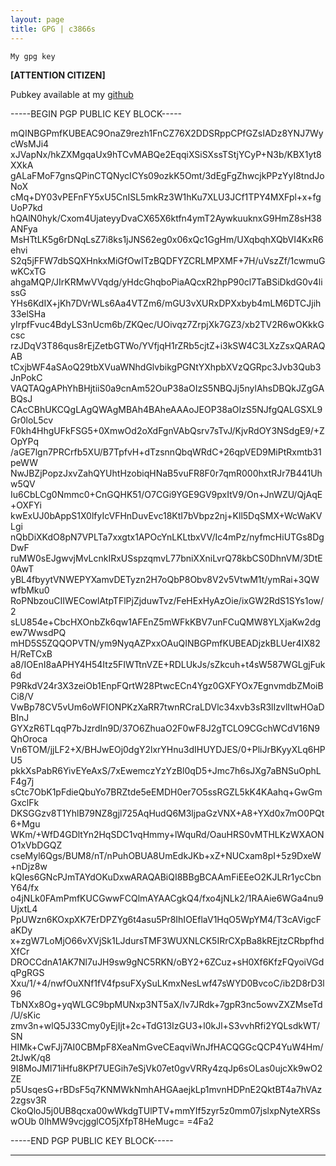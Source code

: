 ```yaml
---
layout: page
title: GPG | c3866s
---
```

```term
My gpg key 
```

**[ATTENTION CITIZEN]**

Pubkey available at my [github](https://github.com/c3866s/)



-----BEGIN PGP PUBLIC KEY BLOCK-----

mQINBGPmfKUBEAC9OnaZ9rezh1FnCZ76X2DDSRppCPfGZsIADz8YNJ7WycWsMJi4 xJVapNx/hkZXMgqaUx9hTCvMABQe2EqqiXSiSXssTStjYCyP+N3b/KBX1yt8XXkA gALaFMoF7gnsQPinCTQNycICYs09ozkK5Omt/3dEgFgZhwcjkPPzYyI8tndJoNoX cMq+DY03vPEFnFY5xU5CnISL5mkRz3W1hKu7XLU3JCf1TPY4MXFpl+x+fgUoP7kd hQAlN0hyk/Cxom4UjateyyDvaCX65X6ktfn4ymT2AywkuuknxG9HmZ8sH38ANFya MsHTtLK5g6rDNqLsZ7i8ks1jJNS62eg0x06xQc1GgHm/UXqbqhXQbVI4KxR6ehvi S2q5jFFW7dbSQXHnkxMiGfOwITzBQDFYZCRLMPXMF+7H/uVszZf/1cwmuGwKCxTG ahgaMQP/JIrKRMwVVqdg/yHdcGhqboPiaAQcxR2hpP90cl7TaBSiDkdG0v4lissG YHs6KdIX+jKh7DVrWLs6Aa4VTZm6/mGU3vXURxDPXxbyb4mLM6DTCJjih33elSHa yIrpfFvuc4BdyLS3nUcm6b/ZKQec/UOivqz7ZrpjXk7GZ3/xb2TV2R6wOKkkGcsc rzJDqV3T86qus8rEjZetbGTWo/YVfjqH1rZRb5cjtZ+i3kSW4C3LXzZsxQARAQAB tCxjbWF4aSAoQ29tbXVuaWNhdGlvbikgPGNtYXhpbXVzQGRpc3Jvb3Qub3JnPokC VAQTAQgAPhYhBHjtiiS0a9cnAm52OuP38aOIzS5NBQJj5nylAhsDBQkJZgGABQsJ CAcCBhUKCQgLAgQWAgMBAh4BAheAAAoJEOP38aOIzS5NJfgQALGSXL9Gr0loL5cv F0kh4HhgUFkFSG5+0XmwOd2oXdFgnVAbQsrv7sTvJ/KjvRdOY3NSdgE9/+ZOpYPq /aGE7lgn7PRCrfb5XU/B7TpfvH+dTzsnnQbqWRdC+26qpVED9MiPtRxmtb31peWW NwJBZjPopzJxvZahQYUhtHzobiqHNaB5vuFR8F0r7qmR000hxtRJr7B441Uhw5QV Iu6CbLCg0Nmmc0+CnGQHK51/O7CGi9YGE9GV9pxItV9/On+JnWZU/QjAqE+OXFYi kwExUJ0bAppS1X0lfyIcVFHnDuvEvc18KtI7bVbpz2nj+Kll5DqSMX+WcWaKVLgi nQbDiXKdO8pN7VPLTa7xxgtx1APOcYnLKLtbxVV/Ic4mPz/nyfmcHiUTGs8DgDwF ruMW0sEJgwvjMvLcnkIRxUSspzqmvL77bniXXniLvrQ78kbCS0DhnVM/3DtE0AwT yBL4fbyytVNWEPYXamvDETyzn2H7oQbP8Obv8V2v5VtwM1t/ymRai+3QWwfbMku0 RoPNbzouCIIWECowlAtpTFlPjZjduwTvz/FeHExHyAzOie/ixGW2RdS1SYs1ow/2 sLU854e+CbcHXOnbZk6qw1AFEnZ5mWFkKBV7unFCuQMW8YLXjaKw2dgew7WwsdPQ mHD5S5ZQQOPVTN/ym9NyqAZPxxOAuQINBGPmfKUBEADjzkBLUer4IX82H/ReTCxB a8/IOEnI8aAPHY4H54Itz5FIWTtnVZE+RDLUkJs/sZkcuh+t4sW587WGLgjFuk6d P9RkdV24r3X3zeiOb1EnpFQrtW28PtwcECn4Ygz0GXFYOx7EgnvmdbZMoiBCi8/V VwBp78CV5vUm6oWFIONPKzXaRR7twnRCraLDVlc34xvb3sR3lIzvlItwHOaDBInJ GYXzR6TLqqP7bJzrdIn9D/37O6ZhuaO2F0wF8J2gTCLO9CGchWCdV16N9QhOroca Vn6TOM/jjLF2+X/BHJwEOj0dgY2lxrYHnu3dIHUYDJES/0+PliJrBKyyXLq6HPU5 pkkXsPabR6YivEYeAxS/7xEwemczYzYzBl0qD5+Jmc7h6sJXg7aBNSuOphLF4g7j sCtc7ObK1pFdieQbuYo7BRZtde5eEMDH0er7O5ssRGZL5kK4KAahq+GwGmGxclFk DKSGGzv8T1YhlB79NZ8gjl725AqHudQ6M3ljpaGzVNX+A8+YXd0x7mO0PQt6+Mgu WKm/+WfD4GDltYn2HqSDC1vqHmmy+lWquRd/OauHRS0vMTHLKzWXAONO1xVbDGQZ cseMyl6Qgs/BUM8/nT/nPuhOBUA8UmEdkJKb+xZ+NUCxam8pI+5z9DxeW+nDjz8w kQIes6GNcPJmTAYdOKuDxwARAQABiQI8BBgBCAAmFiEEeO2KJLRr1ycCbnY64/fx o4jNLk0FAmPmfKUCGwwFCQlmAYAACgkQ4/fxo4jNLk2/1RAAie6WGa4nu9UjxtL4 PpUWzn6KOxpXK7ErDPZYg6t4asu5Pr8IhIOEflaV1HqO5WpYM4/T3cAVigcFaKDy x+zgW7LoMjO66vXVjSk1LJdursTMF3WUXNLCK5IRrCXpBa8kREjtzCRbpfhdXfCr DROCCdnA1AK7Nl7uJH9sw9gNC5RKN/oBY2+6ZCuz+sH0Xf6KfzFQyoiVGdqPgRGS Xxu/1/+4/nwfOuXNf1fV4fpsuFXySuLKmxNesLwf47sWYD0BvcoC/ib2D8rD3l96 TbNXx8Og+yqWLGC9bpMUNxp3NT5aX/lv7JRdk+7gpR3nc5owvZXZMseTd/U/sKic zmv3n+wlQ5J33Cmy0yEjIjt+2c+TdG13IzGU3+l0kJl+S3vvhRfi2YQLsdkWT/SN HIMk+CwFJj7AI0CBMpF8XeaNmGveCEaqviWnJfHACQGGcQCP4YuW4Hm/2tJwK/q8 9I8MoJMI71iHfu8KPf7UEGih7eSjVk07et0gvVRRy4zqJp6sOLas0ujcXk9wO2ZE p5UsqesG+rBDsF5q7KNMWkNmhAHGAaejkLp1mvnHDPnE2QktBT4a7hVAz2zgsv3R CkoQloJ5j0UB8qcxa00wWkdgTUlPTV+mmYIf5zyr5z0mm07jslxpNyteXRSswOUb 0IhMW9vcjgglCO5jXfpT8HeMugc= =4Fa2

-----END PGP PUBLIC KEY BLOCK-----





----------------------------------------------------------






